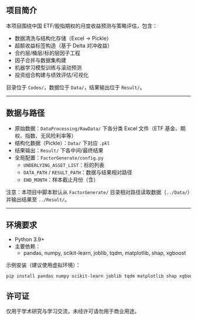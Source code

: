 ## 项目简介

本项目围绕中国 ETF/股指期权的月度收益预测与策略评估，包含：
- 数据清洗与结构化存储（Excel → Pickle）
- 超额收益标签构造（基于 Delta 对冲收益）
- 合约层/桶层/标的层因子工程
- 因子合并与数据集构建
- 机器学习模型训练与滚动预测
- 投资组合构建与绩效评估/可视化

目录位于 `Codes/`，数据位于 `Data/`，结果输出位于 `Result/`。

---

## 数据与路径

- 原始数据：`DataProcessing/RawData/` 下各分类 Excel 文件（ETF 基金、期权、指数、无风险利率等）
- 结构化数据（Pickle）：`Data/` 下对应 `.pkl`
- 结果输出：`Result/` 下各中间/最终结果
- 全局配置：`FactorGenerate/config.py`
  - `UNDERLYING_ASSET_LIST`：标的列表
  - `DATA_PATH` / `RESULT_PATH`：数据与结果相对路径
  - `END_MONTH`：样本截止月份（含）

注意：本项目中脚本默认从 `FactorGenerate/` 目录相对路径读取数据（`../Data/`）并输出结果至 `../Result/`。

---

## 环境要求

- Python 3.9+
- 主要依赖：
  - pandas, numpy, scikit-learn, joblib, tqdm, matplotlib, shap, xgboost

示例安装（建议使用虚拟环境）：
```bash
pip install pandas numpy scikit-learn joblib tqdm matplotlib shap xgboost
```

## 许可证

仅用于学术研究与学习交流，未经许可请勿用于商业用途。


